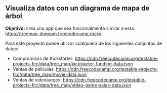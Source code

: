 ## Visualiza datos con un diagrama de mapa de árbol

**Objetivo:** crea una app que sea funcionalmente similar a esta: https://treemap-diagram.freecodecamp.rocks.

Para este proyecto puede utilizar cualquiera de los siguientes conjuntos de datos:

- Compromisos de Kickstarter: https://cdn.freecodecamp.org/testable-projects-fcc/data/tree_map/kickstarter-funding-data.json
- Ventas de películas: https://cdn.freecodecamp.org/testable-projects-fcc/data/tree_map/movie-data.json
- Ventas de videojuegos: https://cdn.freecodecamp.org/testable-projects-fcc/data/tree_map/video-game-sales-data.json
